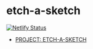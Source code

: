 # etch-a-sketch

[![Netlify Status](https://api.netlify.com/api/v1/badges/ccb5ff47-7bf1-4073-a812-91243d13f8cb/deploy-status)](https://headnodic-vue-top-course.netlify.com/etch-a-sketch)

- [PROJECT: ETCH-A-SKETCH](https://www.theodinproject.com/courses/web-development-101/lessons/etch-a-sketch-project?ref=lnav)
